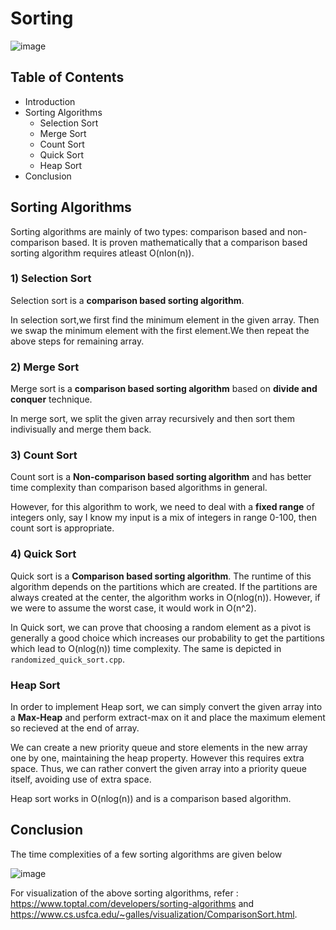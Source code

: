# <b>Sorting</b>

![image](https://user-images.githubusercontent.com/103832825/218310565-e2d13365-d5e8-47e0-a95a-edb0b1119ba7.png)

## Table of Contents

* Introduction
* Sorting Algorithms
    * Selection Sort
    * Merge Sort
    * Count Sort
    * Quick Sort
    * Heap Sort
* Conclusion

## Sorting Algorithms

Sorting algorithms are mainly of two types: comparison based and non-comparison based. It is proven mathematically that a comparison based sorting algorithm requires atleast O(nlon(n)).

### <b>1) Selection Sort</b>

Selection sort is a <b>comparison based sorting algorithm</b>.

In selection sort,we first find the minimum element in the given array. Then we swap the minimum element with the first element.We then repeat the above steps for remaining array.


### <b>2) Merge Sort</b>
Merge sort is a <b>comparison based sorting algorithm</b> based on <b>divide and conquer</b> technique.

In merge sort, we split the given array recursively and then sort them indivisually and merge them back.

### <b>3) Count Sort</b>
Count sort is a <b>Non-comparison based sorting algorithm</b> and has better time complexity than comparison based algorithms in general.

However, for this algorithm to work, we need to deal with a <b>fixed range</b> of integers only, say I know my input is a mix of integers in range 0-100, then count sort is appropriate. 

### <b>4) Quick Sort</b>
Quick sort is a <b>Comparison based sorting algorithm</b>. The runtime of this algorithm depends on the partitions which are created. If the partitions are always created at the center, the algorithm works in O(nlog(n)). However, if we were to assume the worst case, it would work in O(n^2). 

In Quick sort, we can prove that choosing a random element as a pivot is generally a good choice which increases our probability to get the partitions which lead to O(nlog(n)) time complexity. The same is depicted in ```randomized_quick_sort.cpp```.

### <b>Heap Sort</b>

In order to implement Heap sort, we can simply convert the given array into a <b>Max-Heap</b> and perform extract-max on it and place the maximum element so recieved at the end of array.

We can create a new priority queue and store elements in the new array one by one, maintaining the heap property. However this requires extra space. Thus, we can rather convert the given array into a priority queue itself, avoiding use of extra space. 

Heap sort works in O(nlog(n)) and is a comparison based algorithm.
## <b>Conclusion</b>

The time complexities of a few sorting algorithms are given below

![image](https://user-images.githubusercontent.com/103832825/218310768-d7d0b13e-bfe6-4f6b-a8fe-dd753132682a.png)

For visualization of the above sorting algorithms, refer : https://www.toptal.com/developers/sorting-algorithms and https://www.cs.usfca.edu/~galles/visualization/ComparisonSort.html.
